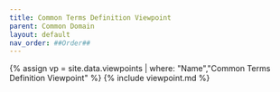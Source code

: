 ```yaml
---
title: Common Terms Definition Viewpoint
parent: Common Domain
layout: default
nav_order: ##Order##
---
```

{% assign vp = site.data.viewpoints | where: "Name","Common Terms Definition Viewpoint" %}
{% include viewpoint.md %}